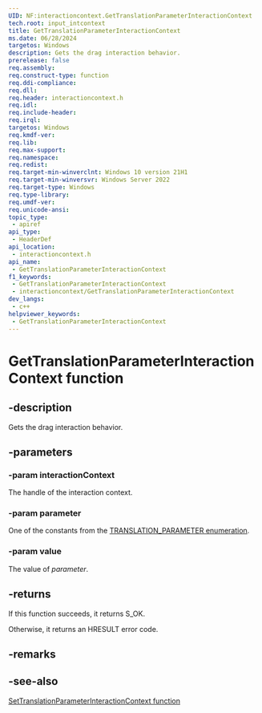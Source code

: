```yaml
---
UID: NF:interactioncontext.GetTranslationParameterInteractionContext
tech.root: input_intcontext
title: GetTranslationParameterInteractionContext
ms.date: 06/28/2024
targetos: Windows
description: Gets the drag interaction behavior.
prerelease: false
req.assembly: 
req.construct-type: function
req.ddi-compliance: 
req.dll: 
req.header: interactioncontext.h
req.idl: 
req.include-header: 
req.irql: 
targetos: Windows
req.kmdf-ver: 
req.lib: 
req.max-support: 
req.namespace: 
req.redist: 
req.target-min-winverclnt: Windows 10 version 21H1
req.target-min-winversvr: Windows Server 2022
req.target-type: Windows
req.type-library: 
req.umdf-ver: 
req.unicode-ansi: 
topic_type:
 - apiref
api_type:
 - HeaderDef
api_location:
 - interactioncontext.h
api_name:
 - GetTranslationParameterInteractionContext
f1_keywords:
 - GetTranslationParameterInteractionContext
 - interactioncontext/GetTranslationParameterInteractionContext
dev_langs:
 - c++
helpviewer_keywords:
 - GetTranslationParameterInteractionContext
---
```


# GetTranslationParameterInteractionContext function

## -description

Gets the drag interaction behavior.

## -parameters

### -param interactionContext

The handle of the interaction context.

### -param parameter

One of the constants from the [TRANSLATION_PARAMETER enumeration](ne-interactioncontext-translation_parameter.md).

### -param value

The value of *parameter*.

## -returns

If this function succeeds, it returns S_OK.

Otherwise, it returns an HRESULT error code.

## -remarks

## -see-also

[SetTranslationParameterInteractionContext function](nf-interactioncontext-settranslationparameterinteractioncontext.md)
